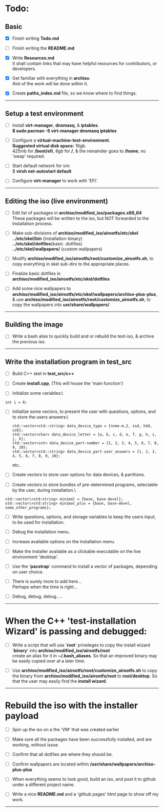 # Todo:

## Basic
  * [X] Finish writing **Todo.md**

  * [ ] Finish writing the **README.md**

  * [x] Write **Resources.md**\
    It shall contain links that may have helpful resources for contributors, or developers.

  * [X] Get familiar with everything in **archiso**.\
   Alot of the work will be done within it.

  * [X] Create **paths_index.md** file, so we know where to find things.
---
## Setup a test environment
  * [ ] Install **virt-manager**, **dnsmasq**, & **iptables**.\
    **$ sudo pacman -S virt-manager dnsmasq iptables**

  * [ ] Configure a **virtual-machine-test-environment**.\
   **Suggested virtual disk space:** 16gb.\
   425mb for **/boot/efi**, 8gb for **/**, & the remainder goes to **/home**, no 'swap' required.

  * [ ] Start default network for vm:\
    $ **virsh net-autostart default**

  * [ ] Configure **virt-manager** to work with 'EFI'.
---
## Editing the iso (live environment)

  * [ ] Edit list of packages in **archiso/modified_iso/packages.x86_64**\
    These packages will be written to the iso, but NOT forwarded to the Installation process.

  * [ ] Make sub-divisions of **archiso/modified_iso/airootfs/etc/skel**\
    **../etc/skel/bin** (installation-binary)\
    **../etc/skel/dotfiles**(basic .dotfiles)\
    **../etc/skel/wallpapers/** (custom wallpapers)

  * [ ] Modify **archiso/modified_iso/airootfs/root/customize_airootfs.sh**, to copy everything in skel sub-dirs to the appropriate places.

  * [ ] Finalize basic dotfiles in **archiso/modified_iso/airootfs/etc/skel/dotfiles**

  * [ ] Add some nice wallpapers to **archiso/modified_iso/airootfs/etc/skel/wallpapers/archiso-plus-plus**, & use  **archiso/modified_iso/airootfs/root/customize_airootfs.sh**, to copy the wallpapers into **usr/share/wallpapers/**
---
## Building the image

  * [ ] Write a bash alias to quickly build and or rebuild the test-iso, & archive the previous iso.
---
## Write the installation program in **test_src**

 * [ ] Build C++ skel in **test_src/c++**

 * [ ] Create **install.cpp**, (This will house the 'main function')

 * [ ] Initialize some variables:\
 ```
 int i = 0;
 ```

 * [ ] Initialize some vectors, to present the user with questions, options, and to store the users answers:\
    ```
    std::vector<std::string> data_device_type = {nvme-m.2, ssd, hdd, usb};
    std::vector<char> data_device_letter = {a, b, c, d, e, f, g, h, i, j, k};
    std::vector<int> data_device_part-number = {1, 2, 3, 4, 5, 6, 7, 8, 9, 10};
    std::vector<std::string> data_device_part-user_answers = {1, 2, 3, 4, 5, 6, 7, 8, 9, 10};
    ```
   etc..
 * [ ] Create vectors to store user options for data devices, & partitions.  

 * [ ] Create vectors to store bundles of pre-determined programs, selectable by the user, during installation.\
 ```
 std::vector\<std:string> minimal = {base, base-devel};
 std::vector\<std:string> minimal_plus = {base, base-devel, some_other_programs};
 ```
 * [ ] Write questions, options, and storage variables to keep the users input, to be used for installation.

 * [ ] Debug the installation menu.

 * [ ] Increase available options on the installation menu.

 * [ ] Make the installer available as a clickable executable on the live environment 'desktop'.

 * [ ] Use the '**pacstrap**' command to install a vector of packages, depending on user choice.

 * [ ] There is surely more to add here...\
  Perhaps when the time is right...

 * [ ] Debug, debug, debug.....
 ---
# When the C++ 'test-installation Wizard' is passing and debugged:

 * [ ] Write a script that will use '**root**' priveleges to copy the install wizard '**binary**' into **archiso/modified_iso/airootfs/root**\
  create an alias for it in **~/.bash_aliases**. So that an improved binary may be easily copied over at a later time.

 * [ ] Use **archiso/modified_iso/airootfs/root/customize_airootfs.sh** to copy the binary from **archiso/modified_iso/airootfs/root** to **root/desktop**. So that the user may easily find the **install wizard**.
---
# Rebuild the iso with the installer payload

  * [ ] Spin up the iso on a the 'VM' that was created earlier

  * [ ] Make sure all the packages have been successfully installed, and are working, without issue.

  * [ ] Confirm that all dotfiles are where they should be.

  * [ ] Confirm wallpapers are located within **/usr/share/wallpapers/archiso-plus-plus**

  * [ ] When everything seems to look good, build an iso, and post it to github under a different project name.

  * [ ] Write a nice **README.md** and a 'github pages' html page to show off my work.
  ---
